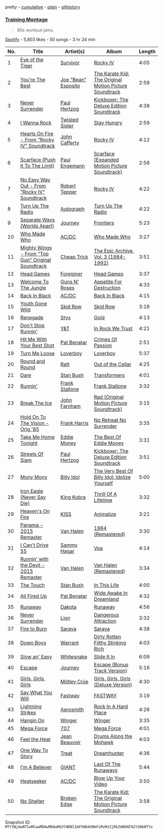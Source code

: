 pretty - [cumulative](/playlists/cumulative/37i9dQZF1DX9IamZDvvtyh.md) - [plain](/playlists/plain/37i9dQZF1DX9IamZDvvtyh) - [githistory](https://github.githistory.xyz/mackorone/spotify-playlist-archive/blob/main/playlists/plain/37i9dQZF1DX9IamZDvvtyh)

### [Training Montage](https://open.spotify.com/playlist/37i9dQZF1DX9IamZDvvtyh)

> 80s workout jams.

[Spotify](https://open.spotify.com/user/spotify) - 5,803 likes - 50 songs - 3 hr 24 min

| No. | Title | Artist(s) | Album | Length |
|---|---|---|---|---|
| 1 | [Eye of the Tiger](https://open.spotify.com/track/2KH16WveTQWT6KOG9Rg6e2) | [Survivor](https://open.spotify.com/artist/26bcq2nyj5GB7uRr558iQg) | [Rocky IV](https://open.spotify.com/album/3t3BbpFJiGcXl4jI5CRLLA) | 4:05 |
| 2 | [You're The Best](https://open.spotify.com/track/4zXa17K83Pp6N2yXdVc2sv) | [Joe "Bean" Esposito](https://open.spotify.com/artist/4PCSnq8Q3hxOTn3ro4cl0M) | [The Karate Kid: The Original Motion Picture Soundtrack](https://open.spotify.com/album/1zNIDZncmWNpb1WkyfRPdH) | 2:59 |
| 3 | [Never Surrender](https://open.spotify.com/track/6pVu4C72ynA60xEZPWyCDL) | [Paul Hertzog](https://open.spotify.com/artist/409cI7liPsNtYwPyKLln7d) | [Kickboxer: The Deluxe Edition Soundtrack](https://open.spotify.com/album/5GEMDzzKJzVJkwRiPYPzn4) | 4:38 |
| 4 | [I Wanna Rock](https://open.spotify.com/track/70Z9t1qhytWtG4cCmmi7mU) | [Twisted Sister](https://open.spotify.com/artist/7b85ve82Sh36a3UAx74wut) | [Stay Hungry](https://open.spotify.com/album/0dzqapIToiOhULGvzDKpXm) | 2:59 |
| 5 | [Hearts On Fire \- From "Rocky IV" Soundtrack](https://open.spotify.com/track/5vI0C3TDTxySR6Oq8NWjE0) | [John Cafferty](https://open.spotify.com/artist/0fPK3TAseRcy6sAS8U8pEw) | [Rocky IV](https://open.spotify.com/album/3t3BbpFJiGcXl4jI5CRLLA) | 4:12 |
| 6 | [Scarface \(Push It To The Limit\)](https://open.spotify.com/track/0H6rpW1xnJ8qRQwSrIADPE) | [Paul Engemann](https://open.spotify.com/artist/3Rfb8wuY9YHVntDXJqPW6r) | [Scarface \(Expanded Motion Picture Soundtrack\)](https://open.spotify.com/album/6ccQdoDqZsqWlflxEIg0F3) | 2:58 |
| 7 | [No Easy Way Out \- From "Rocky IV" Soundtrack](https://open.spotify.com/track/5bnMKUXkMfYVXW8FjvFTuV) | [Robert Tepper](https://open.spotify.com/artist/5T1bhiyED6hokaKTechcKI) | [Rocky IV](https://open.spotify.com/album/3t3BbpFJiGcXl4jI5CRLLA) | 4:22 |
| 8 | [Turn Up The Radio](https://open.spotify.com/track/0kHQcbHlfUhpDh00G2460e) | [Autograph](https://open.spotify.com/artist/2koMWjvRRF0cOpJnjhdKx0) | [Turn Up The Radio](https://open.spotify.com/album/6bOsxiN76LA4AYNr0vRjH6) | 4:22 |
| 9 | [Separate Ways \(Worlds Apart\)](https://open.spotify.com/track/4ECNtOnqzxutZkXP4TE3n3) | [Journey](https://open.spotify.com/artist/0rvjqX7ttXeg3mTy8Xscbt) | [Frontiers](https://open.spotify.com/album/2EFUNYmwxe0AOGxBORrfaw) | 5:23 |
| 10 | [Who Made Who](https://open.spotify.com/track/6rvldt6EoZwzogApECUCwd) | [AC/DC](https://open.spotify.com/artist/711MCceyCBcFnzjGY4Q7Un) | [Who Made Who](https://open.spotify.com/album/07EFoHHspqSwsmkbnWaB4A) | 3:27 |
| 11 | [Mighty Wings \- From "Top Gun" Original Soundtrack](https://open.spotify.com/track/4rETMmjiQ7NL0KFCIZa5oV) | [Cheap Trick](https://open.spotify.com/artist/1LB8qB5BPb3MHQrfkvifXU) | [The Epic Archive, Vol\. 3 \(1984\-1992\)](https://open.spotify.com/album/34d2gDwIXT3LjVZpGxWLM6) | 3:51 |
| 12 | [Head Games](https://open.spotify.com/track/5nk6wxUSFUBxUKxjz0fKD6) | [Foreigner](https://open.spotify.com/artist/6IRouO5mvvfcyxtPDKMYFN) | [Head Games](https://open.spotify.com/album/05Z3MG7G3Vl5ThsFQkWjiJ) | 3:37 |
| 13 | [Welcome To The Jungle](https://open.spotify.com/track/0G21yYKMZoHa30cYVi1iA8) | [Guns N' Roses](https://open.spotify.com/artist/3qm84nBOXUEQ2vnTfUTTFC) | [Appetite For Destruction](https://open.spotify.com/album/28yHV3Gdg30AiB8h8em1eW) | 4:33 |
| 14 | [Back In Black](https://open.spotify.com/track/08mG3Y1vljYA6bvDt4Wqkj) | [AC/DC](https://open.spotify.com/artist/711MCceyCBcFnzjGY4Q7Un) | [Back In Black](https://open.spotify.com/album/6mUdeDZCsExyJLMdAfDuwh) | 4:15 |
| 15 | [Youth Gone Wild](https://open.spotify.com/track/1jF5Id0OPFU1Mae8BEUF5u) | [Skid Row](https://open.spotify.com/artist/4opTS86dN9uO313J9CE8xg) | [Skid Row](https://open.spotify.com/album/0kSTuMp9GpX9pJR45Bksgi) | 3:18 |
| 16 | [Renegade](https://open.spotify.com/track/1FOUJzuApMpMM1wiuy3qfl) | [Styx](https://open.spotify.com/artist/4salDzkGmfycRqNUbyBphh) | [Gold](https://open.spotify.com/album/2SIFXSFOHJgqC6q3whbSZU) | 4:13 |
| 17 | [Don't Stop Runnin'](https://open.spotify.com/track/6ZZ2ddUz2ZuQpkFeJm3FlK) | [Y&T](https://open.spotify.com/artist/49Cw140t9jupn4S3udehoP) | [In Rock We Trust](https://open.spotify.com/album/6hHdV5X9hTkpsny9xaDD1p) | 4:21 |
| 18 | [Hit Me With Your Best Shot](https://open.spotify.com/track/0vOkmmJEtjuFZDzrQSFzEE) | [Pat Benatar](https://open.spotify.com/artist/43mhFhQ4JAknA7Ik1bOZuV) | [Crimes Of Passion](https://open.spotify.com/album/7HlWbMlmhASeeZ61ZiHpWJ) | 2:51 |
| 19 | [Turn Me Loose](https://open.spotify.com/track/2Z81PDDYNMTxZKiU2XIuFx) | [Loverboy](https://open.spotify.com/artist/2CLVPk9FcywjClBcTvWPkT) | [Loverboy](https://open.spotify.com/album/3dDzAVWr5gjvJIOTEuS309) | 5:37 |
| 20 | [Round and Round](https://open.spotify.com/track/5B6Z7NwVqA7W3UFiqBdEJC) | [Ratt](https://open.spotify.com/artist/3tufWJzpCiAGleBt5TkmTn) | [Out of the Cellar](https://open.spotify.com/album/6P3Fqm7z9wr5GeatpVZ5ut) | 4:25 |
| 21 | [Dare](https://open.spotify.com/track/7DZcrMqgQiO4kotOGucIM7) | [Stan Bush](https://open.spotify.com/artist/7qT1EPkli4RDJ2KNynkQyQ) | [Transformers](https://open.spotify.com/album/6MB5ahz8dvKcoO3DVHrmgU) | 4:01 |
| 22 | [Runnin'](https://open.spotify.com/track/55GSu3bYEhXrx94KP4S2hZ) | [Frank Stallone](https://open.spotify.com/artist/3BucZwouCkpiGi2UxqfWn9) | [Frank Stallone](https://open.spotify.com/album/4khMOHn89Aq1yHqWgkVzxm) | 3:32 |
| 23 | [Break The Ice](https://open.spotify.com/track/4yypDIIxEtBeyo7ULGRvPn) | [John Farnham](https://open.spotify.com/artist/1QxaPWG1POM8Ul6WwsHq4y) | [Rad \(Original Motion Picture Soundtrack\)](https://open.spotify.com/album/4Xs7sSHC66tRyOs3YC6ZOf) | 3:15 |
| 24 | [Hold On To The Vision \- Orig '85](https://open.spotify.com/track/63k9gIrlrg1o5eY4ymiKIo) | [Frank Harris](https://open.spotify.com/artist/4OFxfuBQMZXt0C0zdaKL3n) | [No Retreat No Surrender](https://open.spotify.com/album/4Iqq71YTxef2D8u7cFIHsB) | 3:35 |
| 25 | [Take Me Home Tonight](https://open.spotify.com/track/63diy8Bzm0pHMAU37By2Nh) | [Eddie Money](https://open.spotify.com/artist/4Tw2N3wdvJPGEU7JqMxFfE) | [The Best Of Eddie Money](https://open.spotify.com/album/590LYMDhJ9uUglR8QeNGWz) | 3:31 |
| 26 | [Streets Of Siam](https://open.spotify.com/track/35F8NFL5q5UqLUwjLytoKL) | [Paul Hertzog](https://open.spotify.com/artist/409cI7liPsNtYwPyKLln7d) | [Kickboxer: The Deluxe Edition Soundtrack](https://open.spotify.com/album/5GEMDzzKJzVJkwRiPYPzn4) | 3:51 |
| 27 | [Mony Mony](https://open.spotify.com/track/3GfGTJ2xzC0rqKgdjNJLOC) | [Billy Idol](https://open.spotify.com/artist/7lzordPuZEXxwt9aoVZYmG) | [The Very Best Of Billy Idol: Idolize Yourself](https://open.spotify.com/album/0dvStBuexp9Chq1hg3Yjes) | 5:00 |
| 28 | [Iron Eagle \(Never Say Die\)](https://open.spotify.com/track/3tD4AR8vbvM0b9X09YBYE0) | [King Kobra](https://open.spotify.com/artist/60DhbkIV5C2aLGgtpfUw2C) | [Thrill Of A Lifetime](https://open.spotify.com/album/1eXreZseW9GGTQTfRJk2zn) | 3:32 |
| 29 | [Heaven's On Fire](https://open.spotify.com/track/1brpdmqkx3kSxyqzqXfW7J) | [KISS](https://open.spotify.com/artist/07XSN3sPlIlB2L2XNcTwJw) | [Animalize](https://open.spotify.com/album/5UxqSH1Ez2fcNVLqvLjsgB) | 3:21 |
| 30 | [Panama \- 2015 Remaster](https://open.spotify.com/track/05RgAMGypEvqhNs5hPCbMS) | [Van Halen](https://open.spotify.com/artist/2cnMpRsOVqtPMfq7YiFE6K) | [1984 \(Remastered\)](https://open.spotify.com/album/3REUXdj5OPKhuDTrTtCBU0) | 3:30 |
| 31 | [I Can't Drive 55](https://open.spotify.com/track/1MqGKtY9L5qjPi8s7gX645) | [Sammy Hagar](https://open.spotify.com/artist/1hXjTjJzZTXDZ75AclOo6N) | [Voa](https://open.spotify.com/album/4Tegu60DeUzwWpA6vuhGxs) | 4:14 |
| 32 | [Runnin' with the Devil \- 2015 Remaster](https://open.spotify.com/track/3KhF2YiNpJvGpfiCW45R6D) | [Van Halen](https://open.spotify.com/artist/2cnMpRsOVqtPMfq7YiFE6K) | [Van Halen \(Remastered\)](https://open.spotify.com/album/7DdEbYFPKTZ8KB4z6L4UnQ) | 3:34 |
| 33 | [The Touch](https://open.spotify.com/track/6xomsXeu2L9h0q4fMOaVhK) | [Stan Bush](https://open.spotify.com/artist/7qT1EPkli4RDJ2KNynkQyQ) | [In This Life](https://open.spotify.com/album/6xK68RkwofX3vdYrqYg3rC) | 4:00 |
| 34 | [All Fired Up](https://open.spotify.com/track/6XpczhG192lULA9i4JLqKJ) | [Pat Benatar](https://open.spotify.com/artist/43mhFhQ4JAknA7Ik1bOZuV) | [Wide Awake In Dreamland](https://open.spotify.com/album/1cglcD9iGtfheI7hmVdoUb) | 4:32 |
| 35 | [Runaway](https://open.spotify.com/track/0k0vxPms694qhT7wm5r7pT) | [Dakota](https://open.spotify.com/artist/3KQaZc35U9X1TPabyhkMpN) | [Runaway](https://open.spotify.com/album/7jdSRjxUXUXPBjChSGTujb) | 4:56 |
| 36 | [Never Surrender](https://open.spotify.com/track/2dm3UxRHnKk2aN0oZSwULc) | [Lion](https://open.spotify.com/artist/0sHhv7X5f5RsL0yoNKdbmd) | [Dangerous Attraction](https://open.spotify.com/album/7z3Qzyqg7HMJVJpLhwlUte) | 3:32 |
| 37 | [Fire to Burn](https://open.spotify.com/track/4Ar7Eby1joalj1sFyXg6Jb) | [Saraya](https://open.spotify.com/artist/3ruACf0oMHNYWImFGj10c6) | [Saraya](https://open.spotify.com/album/1KogbTSOYl4u0jZrAoXnko) | 4:38 |
| 38 | [Down Boys](https://open.spotify.com/track/0dw3dXWx6dgp7Ri3HeDBUq) | [Warrant](https://open.spotify.com/artist/7HLvzuM9p11k9lUQfSM4Rq) | [Dirty Rotten Filthy Stinking Rich](https://open.spotify.com/album/1HWrP6U3m3z23H5FxFsxYS) | 4:03 |
| 39 | [Slow an' Easy](https://open.spotify.com/track/1NH0Zs7WkQg8h8mm3jS5yn) | [Whitesnake](https://open.spotify.com/artist/3UbyYnvNIT5DFXU4WgiGpP) | [Slide It In](https://open.spotify.com/album/4jFSgsgOGtd96FZtNWF0cp) | 6:09 |
| 40 | [Escape](https://open.spotify.com/track/0uohDwZcv1qjIKVsLsx0HD) | [Journey](https://open.spotify.com/artist/0rvjqX7ttXeg3mTy8Xscbt) | [Escape \(Bonus Track Version\)](https://open.spotify.com/album/43wpzak9OmQfrjyksuGwp0) | 5:16 |
| 41 | [Girls, Girls, Girls](https://open.spotify.com/track/549Go7a66CX6k523uK9kUv) | [Mötley Crüe](https://open.spotify.com/artist/0cc6vw3VN8YlIcvr1v7tBL) | [Girls, Girls, Girls \(Deluxe Version\)](https://open.spotify.com/album/2KT9tWALjIRjnaGYDYPg3k) | 4:30 |
| 42 | [Say What You Will](https://open.spotify.com/track/08nVwMJvWeJwwc9pSd74wO) | [Fastway](https://open.spotify.com/artist/7eD005d7pGOEYD3eWVRecb) | [FASTWAY](https://open.spotify.com/album/6sCVVfHN80AH6tzqTvCRDg) | 3:19 |
| 43 | [Lightning Strikes](https://open.spotify.com/track/2ervbJ7zh4Ry2hggiNeT3q) | [Aerosmith](https://open.spotify.com/artist/7Ey4PD4MYsKc5I2dolUwbH) | [Rock In A Hard Place](https://open.spotify.com/album/15e4kGDE06PRB9RMunBZe9) | 4:26 |
| 44 | [Hangin On](https://open.spotify.com/track/6MHg1scv1JEbFhyGpGeCKo) | [Winger](https://open.spotify.com/artist/2qQeKHrQJHLLbvDAOSO874) | [Winger](https://open.spotify.com/album/4aMtQDeDMAHBfh7cE87PWo) | 3:35 |
| 45 | [Mega Force](https://open.spotify.com/track/3LQwO6kRKpAUxHunIJHDAh) | [707](https://open.spotify.com/artist/2oDWs343Hb9IVQ2wlG614V) | [Mega Force](https://open.spotify.com/album/4JETeJk6nNpQH1WQtspToh) | 4:01 |
| 46 | [Feel the Heat](https://open.spotify.com/track/5ZF6C6EdmJnOmisRh0nlbU) | [Jean Beauvoir](https://open.spotify.com/artist/3n99AZrLOuuAtHvu12uDDC) | [Drums Along the Mohawk](https://open.spotify.com/album/6nP6m9Xc6hG8JbCLtpg6o4) | 4:03 |
| 47 | [One Way To Glory](https://open.spotify.com/track/4AbsGXQxxlOBA5LsuoXeHV) | [Treat](https://open.spotify.com/artist/6HY1gnFOOY9ZAgQtzvtZHI) | [Dreamhunter](https://open.spotify.com/album/27nvO8Sjhx9q8dhZRgIe6a) | 4:36 |
| 48 | [I'm A Believer](https://open.spotify.com/track/4NiLA925TInZScMbchk8Pg) | [GIANT](https://open.spotify.com/artist/3gKPME3EjakIpyBUZrWPTh) | [Last Of The Runaways](https://open.spotify.com/album/7qelbqu64vITzhHq86fld4) | 5:44 |
| 49 | [Heatseeker](https://open.spotify.com/track/0h3A3hdDq762DzIOKUoF21) | [AC/DC](https://open.spotify.com/artist/711MCceyCBcFnzjGY4Q7Un) | [Blow Up Your Video](https://open.spotify.com/album/5jfgUmvXCar7Qf5lidVkqI) | 3:50 |
| 50 | [No Shelter](https://open.spotify.com/track/04rLT4KBoCtGpJSTp1sPjR) | [Broken Edge](https://open.spotify.com/artist/51w118T3tZyeQwAye9iHrq) | [The Karate Kid: The Original Motion Picture Soundtrack](https://open.spotify.com/album/1zNIDZncmWNpb1WkyfRPdH) | 3:58 |

Snapshot ID: `MTY3NjAwNTIwMCwwMDAwMDAwMGVlNDNlZmFhNDA5MmFiMzMzZjRkZmNkNTA2Y2NkNTYx`
